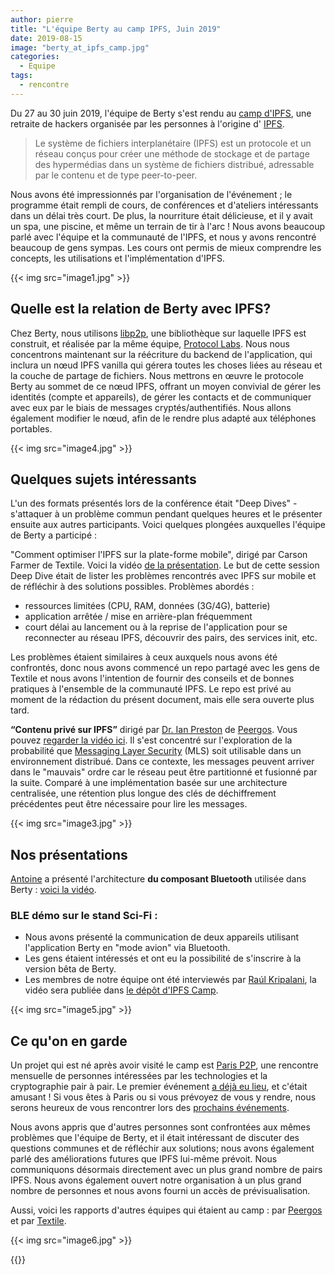 ```yaml
---
author: pierre
title: "L'équipe Berty au camp IPFS, Juin 2019"
date: 2019-08-15
image: "berty_at_ipfs_camp.jpg"
categories:
  - Equipe
tags:
  - rencontre
---
```


Du 27 au 30 juin 2019, l'équipe de Berty s'est rendu au [camp d'IPFS](https://camp.ipfs.io/), une retraite de hackers organisée par les personnes à l'origine d' [IPFS](https://ipfs.io).

> Le système de fichiers interplanétaire (IPFS) est un protocole et un réseau conçus pour créer une méthode de stockage et de partage des hypermédias dans un système de fichiers distribué, adressable par le contenu et de type peer-to-peer.

Nous avons été impressionnés par l'organisation de l'événement ; le programme était rempli de cours, de conférences et d'ateliers intéressants dans un délai très court. De plus, la nourriture était délicieuse, et il y avait un spa, une piscine, et même un terrain de tir à l'arc ! Nous avons beaucoup parlé avec l'équipe et la communauté de l'IPFS, et nous y avons rencontré beaucoup de gens sympas. Les cours ont permis de mieux comprendre les concepts, les utilisations et l'implémentation d'IPFS.

{{< img src="image1.jpg" >}}

## Quelle est la relation de Berty avec IPFS?

Chez Berty, nous utilisons [libp2p](https://libp2p.io), une bibliothèque sur laquelle IPFS est construit, et réalisée par la même équipe, [Protocol Labs](https://protocol.ai). Nous nous concentrons maintenant sur la réécriture du backend de l'application, qui inclura un nœud IPFS vanilla qui gérera toutes les choses liées au réseau et la couche de partage de fichiers. Nous mettrons en œuvre le protocole Berty au sommet de ce nœud IPFS, offrant un moyen convivial de gérer les identités (compte et appareils), de gérer les contacts et de communiquer avec eux par le biais de messages cryptés/authentifiés. Nous allons également modifier le nœud, afin de le rendre plus adapté aux téléphones portables.

{{< img src="image4.jpg" >}}

## Quelques sujets intéressants

L'un des formats présentés lors de la conférence était "Deep Dives" - s'attaquer à un problème commun pendant quelques heures et le présenter ensuite aux autres participants.  Voici quelques plongées auxquelles l'équipe de Berty a participé :

"Comment optimiser l'IPFS sur la plate-forme mobile", dirigé par Carson Farmer de Textile. Voici la vidéo [de la présentation](https://www.youtube.com/watch?v=RfXRn8RTLh4&feature=youtu.be). Le but de cette session Deep Dive était de lister les problèmes rencontrés avec IPFS sur mobile et de réfléchir à des solutions possibles. Problèmes abordés :

- ressources limitées (CPU, RAM, données (3G/4G), batterie)
- application arrêtée / mise en arrière-plan fréquemment
- court délai au lancement ou à la reprise de l'application pour se reconnecter au réseau IPFS, découvrir des pairs, des services init, etc.

Les problèmes étaient similaires à ceux auxquels nous avons été confrontés, donc nous avons commencé un repo partagé avec les gens de Textile et nous avons l'intention de fournir des conseils et de bonnes pratiques à l'ensemble de la communauté IPFS. Le repo est privé au moment de la rédaction du présent document, mais elle sera ouverte plus tard.

**“Contenu privé sur IPFS”** dirigé par [Dr. Ian Preston](https://github.com/ianopolous) de [Peergos](https://peergos.org/). Vous pouvez [regarder la vidéo ici](https://www.youtube.com/watch?v=oiEhyw17_OI&feature=youtu.be). Il s'est concentré sur l'exploration de la probabilité que [Messaging Layer Security](https://messaginglayersecurity.rocks/) (MLS) soit utilisable dans un environnement distribué. Dans ce contexte, les messages peuvent arriver dans le "mauvais" ordre car le réseau peut être partitionné et fusionné par la suite. Comparé à une implémentation basée sur une architecture centralisée, une rétention plus longue des clés de déchiffrement précédentes peut être nécessaire pour lire les messages.

{{< img src="image3.jpg" >}}

## Nos présentations

[Antoine](https://github.com/aeddi) a présenté l'architecture **du composant Bluetooth** utilisée dans Berty : [voici la vidéo](https://www.youtube.com/watch?v=aaSFHxpwm9A).

### BLE démo sur le stand Sci-Fi :

* Nous avons présenté la communication de deux appareils utilisant l'application Berty en "mode avion" via Bluetooth.
* Les gens étaient intéressés et ont eu la possibilité de s'inscrire à la version bêta de Berty.
* Les membres de notre équipe ont été interviewés par [Raúl Kripalani](https://github.com/raulk), la vidéo sera publiée dans [le dépôt d'IPFS Camp](https://github.com/ipfs/camp/#-sci-fi-fair).

{{< img src="image5.jpg" >}}

## Ce qu'on en garde

Un projet qui est né après avoir visité le camp est [Paris P2P](https://p2p.paris/en/), une rencontre mensuelle de personnes intéressées par les technologies et la cryptographie pair à pair. Le premier événement [a déjà eu lieu](https://www.meetup.com/Paris-P2P/events/263089573/), et c'était amusant ! Si vous êtes à Paris ou si vous prévoyez de vous y rendre, nous serons heureux de vous rencontrer lors des [prochains événements](https://www.meetup.com/Paris-P2P/).

Nous avons appris que d'autres personnes sont confrontées aux mêmes problèmes que l'équipe de Berty, et il était intéressant de discuter des questions communes et de réfléchir aux solutions; nous avons également parlé des améliorations futures que IPFS lui-même prévoit. Nous communiquons désormais directement avec un plus grand nombre de pairs IPFS. Nous avons également ouvert notre organisation à un plus grand nombre de personnes et nous avons fourni un accès de prévisualisation.

Aussi, voici les rapports d'autres équipes qui étaient au camp : par [Peergos](https://peergos.org/blog#ipfs_camp_new_features_july_2019_) et par [Textile](https://medium.com/textileio/ipfs-camp-2019-the-highlights-and-takeaways-2b3cb4f42513).

{{< img src="image6.jpg" >}}

{{<tweet id="1162296349624360960">}}
